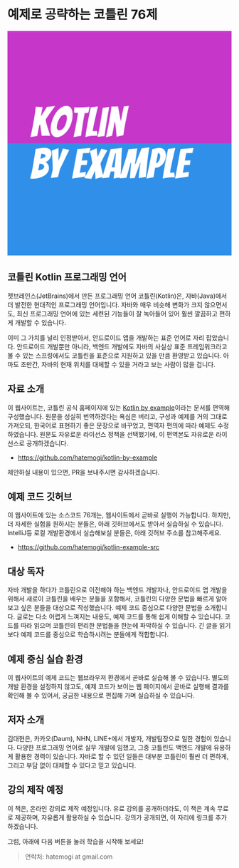 # 예제로 공략하는 코틀린 76제

![타이틀로고](img/kotlin-by-example.png)

## 코틀린 Kotlin 프로그래밍 언어

젯브레인스(JetBrains)에서 만든 프로그래밍 언어 코틀린(Kotlin)은, 자바(Java)에서 더 발전한 현대적인 프로그래밍 언어입니다. 자바와 매우 비슷해 변화가 크지 않으면서도, 최신 프로그래밍 언어에 있는 세련된 기능들이 잘 녹아들어 있어 훨씬 깔끔하고 편하게 개발할 수 있습니다.

이미 그 가치를 널리 인정받아서, 안드로이드 앱을 개발하는 표준 언어로 자리 잡았습니다. 안드로이드 개발뿐만 아니라, 백엔드 개발에도 자바의 사실상 표준 프레임워크라고 볼 수 있는 스프링에서도 코틀린을 표준으로 지원하고 있을 만큼 환영받고 있습니다. 아마도 조만간, 자바의 현재 위치를 대체할 수 있을 거라고 보는 사람이 많을 겁니다.

## 자료 소개

이 웹사이트는, 코틀린 공식 홈페이지에 있는 [Kotlin by example](https://play.kotlinlang.org/byExample/overview)이라는 문서를 편역해 구성했습니다. 원문을 성실히 번역하겠다는 욕심은 버리고, 구성과 예제를 거의 그대로 가져오되, 한국어로 표현하기 좋은 문장으로 바꾸었고, 편역자 편의에 따라 예제도 수정하였습니다. 원문도 자유로운 라이선스 정책을 선택했기에, 이 편역본도 자유로운 라이선스로 공개하겠습니다.

* <https://github.com/hatemogi/kotlin-by-example>

제안하실 내용이 있으면, PR을 보내주시면 감사하겠습니다.

## 예제 코드 깃허브

이 웹사이트에 있는 소스코드 76개는, 웹사이트에서 곧바로 실행이 가능합니다. 하지만, 더 자세한 실험을 원하시는 분들은, 아래 깃허브에서도 받아서 실습하실 수 있습니다. IntelliJ등 로컬 개발환경에서 실습해보실 분들은, 아래 깃허브 주소를 참고해주세요.

* <https://github.com/hatemogi/kotlin-example-src>

## 대상 독자

자바 개발을 하다가 코틀린으로 이전해야 하는 백엔드 개발자나, 안드로이드 앱 개발을 위해서 새로이 코틀린을 배우는 분들을 포함해서, 코틀린의 다양한 문법을 빠르게 알아보고 싶은 분들을 대상으로 작성했습니다. 예제 코드 중심으로 다양한 문법을 소개합니다. 글로는 다소 어렵게 느껴지는 내용도, 예제 코드를 통해 쉽게 이해할 수 있습니다. 코드를 따라 읽으며 코틀린의 편리한 문법들을 한눈에 파악하실 수 있습니다. 긴 글을 읽기보다 예제 코드를 중심으로 학습하시려는 분들에게 적합합니다.

## 예제 중심 실습 환경

이 웹사이트의 예제 코드는 웹브라우저 환경에서 곧바로 실습해 볼 수 있습니다. 별도의 개발 환경을 설정하지 않고도, 예제 코드가 보이는 웹 페이지에서 곧바로 실행해 결과를 확인해 볼 수 있어서, 궁금한 내용으로 편집해 가며 실습하실 수 있습니다.

## 저자 소개

김대현은, 카카오(Daum), NHN, LINE+에서 개발자, 개발팀장으로 일한 경험이 있습니다. 다양한 프로그래밍 언어로 실무 개발에 임했고, 그중 코틀린도 백엔드 개발에 유용하게 활용한 경력이 있습니다. 자바로 할 수 있던 일들은 대부분 코틀린이 훨씬 더 편하게, 그리고 부담 없이 대체할 수 있다고 믿고 있습니다.

## 강의 제작 예정

이 책은, 온라인 강의로 제작 예정입니다. 유료 강의를 공개하더라도, 이 책은 계속 무료로 제공하며, 자유롭게 활용하실 수 있습니다. 강의가 공개되면, 이 자리에 링크를 추가하겠습니다.

그럼, 아래에 다음 버튼을 눌러 학습을 시작해 보세요!

> 연락처: hatemogi at gmail.com